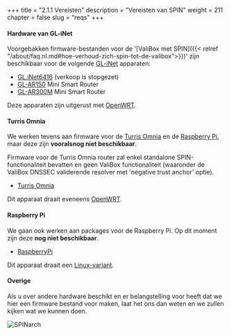 +++
title = "2.1.1 Vereisten"
description = "Vereisten van SPIN"
weight = 211
chapter = false
slug = "reqs"
+++

#### Hardware van GL-iNet
Voorgebakken firmware-bestanden voor de '[ValiBox met SPIN]({{< relref "/about/faq.nl.md#hoe-verhoud-zich-spin-tot-de-valibox">}})' zijn beschikbaar voor de volgende [GL-iNet](https://www.gl-inet.com/) apparaten:

* [GL.iNet6416](https://www.gl-inet.com/gl-inet6416/) (verkoop is stopgezet)
* [GL-AR150](https://www.gl-inet.com/ar150/) Mini Smart Router
* [GL-AR300M](https://www.gl-inet.com/ar300m/) Mini Smart Router

Deze apparaten zijn uitgerust met [OpenWRT](https://openwrt.org/).

#### Turris Omnia
We werken tevens aan firmware voor de [Turris Omnia](https://omnia.turris.cz/en/) en de [Raspberry Pi](https://www.raspberrypi.org/), maar deze zijn **vooralsnog niet beschikbaar**.

Firmware voor de Turris Omnia router zal enkel standalone SPIN-functionaliteit bevatten en geen ValiBox functionaliteit (waaronder de ValiBox DNSSEC validerende resolver met 'negative trust anchor' optie).

* [Turris Omnia](https://omnia.turris.cz/en/) 

Dit apparaat draait eveneens [OpenWRT](https://openwrt.org/).

#### Raspberry Pi
We gaan ook werken aan packages voor de Raspberry Pi. Op dit moment zijn deze **nog niet beschikbaar**.

* [RaspberryPi](https://www.raspberrypi.org/)

Dit apparaat draait een [Linux-variant](https://nl.wikipedia.org/wiki/Linux).

#### Overige
Als u over andere hardware beschikt en er belangstelling voor heeft dat we hier een firmware bestand voor maken, laat het ons dan weten en we zullen kijken wat we kunnen doen.

![SPINarch](/images/glinet.png?width=40pc&classes=shadow "GL-iNet logo")

